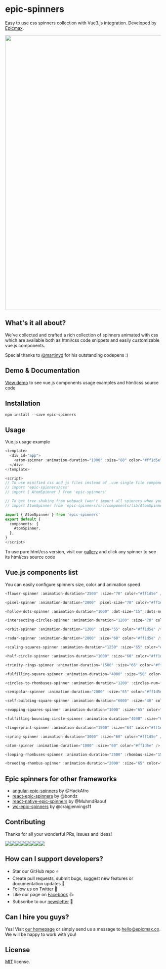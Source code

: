 # epic-spinners

Easy to use css spinners collection with Vue3.js integration. Developed by [Epicmax](https://epicmax.co/).

<!---
Subscribe to our [newsletter](https://epicmax.co/newsletter) to get Epic Spinners updates, our team's stories and Vue.js materials hand-picked by Epicmax.
-->

<p align="center">
  <a href="http://epic-spinners.epicmax.co" target="_blank">
    <img src="https://i.imgur.com/RYxUVsM.png" align="center" width="888px" />
  </a>
</p>

## What's it all about?

We've collected and crafted a rich collection of spinners animated with css which are available both as html/css code snippets and easily customizable vue.js components.

Special thanks to [@martinvd](https://github.com/martinvd) for his outstanding codepens :)

## Demo & Documentation

[View demo](http://epic-spinners.epicmax.co) to see vue.js components usage examples and html/css source code

## Installation

```
npm install --save epic-spinners
```

## Usage

Vue.js usage example

```ts
<template>
  <div id="app">
    <atom-spinner :animation-duration="1000" :size="60" color="#ff1d5e" />
  </div>
</template>

<script>
// To use minified css and js files instead of .vue single file components:
// import 'epic-spinners/css'
// import { AtomSpinner } from 'epic-spinners'

// To get tree shaking from webpack (won't import all spinners when you only need one)
// import AtomSpinner from 'epic-spinners/src/components/lib/AtomSpinner'

import { AtomSpinner } from 'epic-spinners'
export default {
  components: {
    AtomSpinner,
  },
}
</script>
```

To use pure html/css version, visit our [gallery](http://epic-spinners.epicmax.co) and click any spinner to see its html/css source code

## Vue.js components list

You can easily configure spinners size, color and animation speed

```ts
<flower-spinner :animation-duration="2500" :size="70" color="#ff1d5e" />

<pixel-spinner :animation-duration="2000" :pixel-size="70" color="#ff1d5e" />

<hollow-dots-spinner :animation-duration="1000" :dot-size="15" :dots-num="3" color="#ff1d5e" />

<intersecting-circles-spinner :animation-duration="1200" :size="70" color="#ff1d5e" />

<orbit-spinner :animation-duration="1200" :size="55" color="#ff1d5e" />

<radar-spinner :animation-duration="2000" :size="60" color="#ff1d5e" />

<scaling-squares-spinner :animation-duration="1250" :size="65" color="#ff1d5e" />

<half-circle-spinner :animation-duration="1000" :size="60" color="#ff1d5e" />

<trinity-rings-spinner :animation-duration="1500" :size="66" color="#ff1d5e" />

<fulfilling-square-spinner :animation-duration="4000" :size="50" color="#ff1d5e" />

<circles-to-rhombuses-spinner :animation-duration="1200" :circles-num="3" :circle-size="15" color="#ff1d5e" />

<semipolar-spinner :animation-duration="2000" :size="65" color="#ff1d5e" />

<self-building-square-spinner :animation-duration="6000" :size="40" color="#ff1d5e" />

<swapping-squares-spinner :animation-duration="1000" :size="65" color="#ff1d5e" />

<fulfilling-bouncing-circle-spinner :animation-duration="4000" :size="60" color="#ff1d5e" />

<fingerprint-spinner :animation-duration="1500" :size="64" color="#ff1d5e" />

<spring-spinner :animation-duration="3000" :size="60" color="#ff1d5e" />

<atom-spinner :animation-duration="1000" :size="60" color="#ff1d5e" />

<looping-rhombuses-spinner :animation-duration="2500" :rhombus-size="15" color="#ff1d5e" />

<breeding-rhombus-spinner :animation-duration="2000" :size="65" color="#ff1d5e" />
```

## Epic spinners for other frameworks

- [angular-epic-spinners](https://github.com/hackafro/angular-epic-spinners) by @HackAfro
- [react-epic-spinners](https://github.com/bondz/react-epic-spinners) by @bondz
- [react-native-epic-spinners](https://github.com/MuhmdRaouf/react-native-epic-spinners) by @MuhmdRaouf
- [wc-epic-spinners](https://github.com/craigjennings11/wc-epic-spinners) by @craigjennings11

## Contributing

Thanks for all your wonderful PRs, issues and ideas!

[![](https://sourcerer.io/fame/smartapant/epicmaxco/epic-spinners/images/0)](https://sourcerer.io/fame/smartapant/epicmaxco/epic-spinners/links/0)[![](https://sourcerer.io/fame/smartapant/epicmaxco/epic-spinners/images/1)](https://sourcerer.io/fame/smartapant/epicmaxco/epic-spinners/links/1)[![](https://sourcerer.io/fame/smartapant/epicmaxco/epic-spinners/images/2)](https://sourcerer.io/fame/smartapant/epicmaxco/epic-spinners/links/2)[![](https://sourcerer.io/fame/smartapant/epicmaxco/epic-spinners/images/3)](https://sourcerer.io/fame/smartapant/epicmaxco/epic-spinners/links/3)[![](https://sourcerer.io/fame/smartapant/epicmaxco/epic-spinners/images/4)](https://sourcerer.io/fame/smartapant/epicmaxco/epic-spinners/links/4)[![](https://sourcerer.io/fame/smartapant/epicmaxco/epic-spinners/images/5)](https://sourcerer.io/fame/smartapant/epicmaxco/epic-spinners/links/5)[![](https://sourcerer.io/fame/smartapant/epicmaxco/epic-spinners/images/6)](https://sourcerer.io/fame/smartapant/epicmaxco/epic-spinners/links/6)[![](https://sourcerer.io/fame/smartapant/epicmaxco/epic-spinners/images/7)](https://sourcerer.io/fame/smartapant/epicmaxco/epic-spinners/links/7)

## How can I support developers?

- Star our GitHub repo :star:
- Create pull requests, submit bugs, suggest new features or documentation updates :wrench:
- Follow us on [Twitter](https://twitter.com/epicmaxco) :feet:
- Like our page on [Facebook](https://www.facebook.com/epicmaxco) :thumbsup:
- Subscribe to our [newsletter](https://epicmax.co/newsletter) :postbox:

## Can I hire you guys?

Yes! Visit [our homepage](https://epicmax.co/) or simply send us a message to [hello@epicmax.co](mailto:hello@epicmax.co). We will be happy to work with you!

## License

[MIT](https://github.com/epicmaxco/vuestic-admin/blob/master/LICENSE) license.
